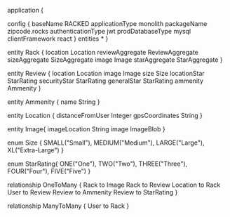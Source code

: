 
application {

  config {
  	baseName RACKED
	applicationType monolith
	packageName zipcode.rocks
	authenticationType jwt
	prodDatabaseType mysql
	clientFramework react
  }
  	entities *
}

entity Rack {
	location Location
	reviewAggregate ReviewAggregate
	sizeAggregate SizeAggregate
	image Image
	starAggregate StarAggregate
}

entity Review {
	location Location
	image Image
	size Size
	locationStar StarRating
	securityStar StarRating
	generalStar StarRating
	ammenity Ammenity
}

entity Ammenity {
	name String
}

entity Location {
	distanceFromUser Integer
	gpsCoordinates String
}

entity Image{
 	imageLocation String
 	image ImageBlob
}

enum Size {
  	SMALL("Small"),
  	MEDIUM("Medium"),
  	LARGE("Large"),
  	XL("Extra-Large")
}


enum StarRating{
	ONE("One"), 
	TWO("Two"),
	THREE("Three"),
	FOUR("Four"),
	FIVE("Five")
}

relationship OneToMany {
  	Rack to Image
  	Rack to Review
  	Location to Rack
  	User to Review
  	Review to Ammenity
  	Review to StarRating
}

relationship ManyToMany {
	User to Rack
}
